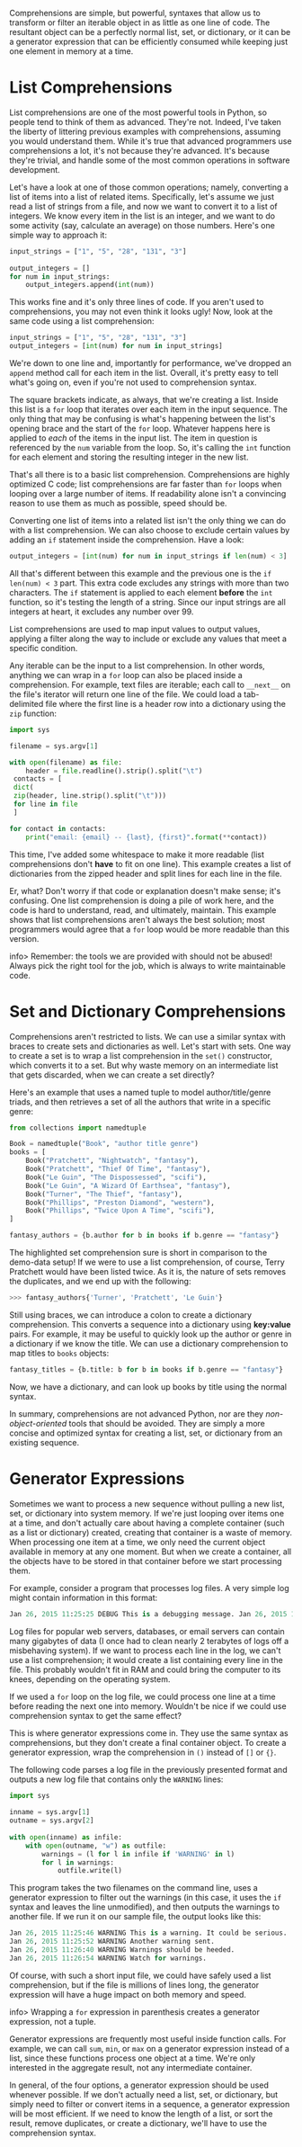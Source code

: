 Comprehensions are simple, but powerful, syntaxes that allow us to  transform or filter an iterable object in as little as one line of code.  The resultant  object can be a perfectly normal list, set, or dictionary, or it can be a  generator expression that can be efficiently consumed while keeping  just one element in memory at a time.

# List Comprehensions

List comprehensions are one of the most powerful tools in Python, so people tend to think of them as advanced. They're not. Indeed, I've taken the liberty of littering previous  examples with comprehensions, assuming you would understand them. While  it's true that advanced programmers use comprehensions a lot, it's not  because they're advanced. It's because they're trivial, and handle some  of the most common operations in software development.

Let's have a  look at one of those common operations; namely, converting a list of  items into a list of related items. Specifically, let's assume we just  read a list of strings from a file, and now we want to convert it to a  list of integers. We know every item in the list is an integer, and we  want to do some activity (say, calculate an average) on those numbers.  Here's one simple way to approach it:

```python
input_strings = ["1", "5", "28", "131", "3"]
 
output_integers = [] 
for num in input_strings: 
    output_integers.append(int(num)) 
```

This works  fine and it's only three lines of code. If you aren't used to  comprehensions, you may not even think it looks ugly! Now, look at the  same code using a list comprehension:

```python
input_strings = ["1", "5", "28", "131", "3"]
output_integers = [int(num) for num in input_strings]
```

We're down to one line and, importantly for performance, we've dropped an `append`  method call for each item in the list. Overall, it's pretty easy to  tell what's going on, even if you're not used to comprehension syntax.

The square brackets indicate, as always, that we're creating a list. Inside this list is a `for` loop that iterates over each item in the input sequence. The only thing that may be confusing is what's happening between the list's opening brace and the start of the `for` loop. Whatever happens here is applied to *each* of the items in the input list. The item in question is referenced by the `num` variable from the loop. So, it's calling the `int` function for each element and storing the resulting integer in the new list.

That's  all there is to a basic list comprehension. Comprehensions are highly  optimized C code; list comprehensions are far faster than `for`  loops when looping over a large number of items. If readability alone  isn't a convincing reason to use them as much as possible, speed should  be.

Converting one list of items into a related list isn't the  only thing we can do with a list comprehension. We can also choose to  exclude certain values by adding an `if` statement inside the comprehension. Have a look:

```python
output_integers = [int(num) for num in input_strings if len(num) < 3]
```

All that's different between this example and the previous one is the `if len(num) < 3` part. This extra code excludes any strings with more than two characters. The `if` statement is applied to each element **before** the `int`  function, so it's testing the length of a string. Since our input  strings are all integers at heart, it excludes any number over 99.

List  comprehensions are used to map input values to output values, applying a  filter along the way to include or exclude any values that meet a  specific condition.

Any iterable can be the input to a list comprehension. In other words, anything we can wrap in a `for` loop can also be placed inside a comprehension. For example, text files are iterable; each call to `__next__` on the file's iterator will return one line of the file. We could load a tab-delimited file where the first line is a header row into a dictionary using the `zip` function:

```python
import sys

filename = sys.argv[1]

with open(filename) as file:
    header = file.readline().strip().split("\t")
 contacts = [
 dict(
 zip(header, line.strip().split("\t")))
 for line in file
 ]

for contact in contacts:
    print("email: {email} -- {last}, {first}".format(**contact))
```

This time, I've added some whitespace to make it more readable (list comprehensions don't **have**  to fit on one line). This example creates a list of dictionaries from  the zipped header and split lines for each line in the file.

Er,  what? Don't worry if that code or explanation doesn't make sense; it's  confusing. One list comprehension is doing a pile of work here, and the  code is hard to understand, read, and ultimately, maintain. This example  shows that list comprehensions aren't always the best solution; most programmers would agree that a `for` loop would be more readable than this version.

info> Remember:  the tools we are provided with should not be abused! Always pick the  right tool for the job, which is always to write maintainable code.

# Set and Dictionary Comprehensions

Comprehensions aren't restricted to lists. We can use a similar syntax with  braces to create sets and dictionaries as well. Let's start with sets.  One way to create a set is to wrap a list comprehension in the `set()`  constructor, which converts it to a set. But why waste memory on an  intermediate list that gets discarded, when we can create a set  directly?

Here's an example that uses a named tuple to model  author/title/genre triads, and then retrieves a set of all the authors  that write in a specific genre:

```python
from collections import namedtuple

Book = namedtuple("Book", "author title genre")
books = [
    Book("Pratchett", "Nightwatch", "fantasy"),
    Book("Pratchett", "Thief Of Time", "fantasy"),
    Book("Le Guin", "The Dispossessed", "scifi"),
    Book("Le Guin", "A Wizard Of Earthsea", "fantasy"),
    Book("Turner", "The Thief", "fantasy"),
    Book("Phillips", "Preston Diamond", "western"),
    Book("Phillips", "Twice Upon A Time", "scifi"),
]

fantasy_authors = {b.author for b in books if b.genre == "fantasy"}
```

The highlighted set comprehension sure is short in  comparison to the demo-data setup! If we were to use a list  comprehension, of course, Terry Pratchett would have been listed twice. As it is, the nature of sets removes the duplicates, and we end up with the following:

```python
>>> fantasy_authors{'Turner', 'Pratchett', 'Le Guin'}
```

Still using braces, we can introduce a colon to create a dictionary comprehension. This converts a sequence into a dictionary using **key:value** pairs. For example, it may be useful to quickly look up the author or genre in a dictionary if we know the title. We can use a dictionary comprehension to map titles to `books` objects:

```python
fantasy_titles = {b.title: b for b in books if b.genre == "fantasy"}
```

Now, we have a dictionary, and can look up books by title using the normal syntax.

In summary, comprehensions are not advanced Python, nor are they *non-object-oriented* tools  that should be avoided. They are simply a more concise and optimized  syntax for creating a list, set, or dictionary from an existing  sequence.

# Generator Expressions

Sometimes we want to process a new sequence without pulling  a new list, set, or dictionary into system memory. If we're just  looping over items one at a time, and don't actually care about having a  complete container (such as a list or dictionary) created, creating  that container is a waste of memory. When processing one item at a time,  we only need the current object available in memory at any one moment.  But when we create a container, all the objects have to be stored in  that container before we start processing them.

For example, consider a program that processes log files. A very simple log might contain information in this format:

```python
Jan 26, 2015 11:25:25 DEBUG This is a debugging message. Jan 26, 2015 11:25:36 INFO This is an information method. Jan 26, 2015 11:25:46 WARNING This is a warning. It could be serious. Jan 26, 2015 11:25:52 WARNING Another warning sent. Jan 26, 2015 11:25:59 INFO Here's some information. Jan 26, 2015 11:26:13 DEBUG Debug messages are only useful if you want to figure something out. Jan 26, 2015 11:26:32 INFO Information is usually harmless, but helpful. Jan 26, 2015 11:26:40 WARNING Warnings should be heeded. Jan 26, 2015 11:26:54 WARNING Watch for warnings.
```

Log  files for popular web servers, databases, or email servers can contain  many gigabytes of data (I once had to clean nearly 2 terabytes of logs  off a misbehaving system). If we want to process each line in the log,  we can't use a list comprehension; it would create a list containing  every line in the file. This probably wouldn't fit in RAM and could  bring the computer to its knees, depending on the operating system.

If we used a `for`  loop on the log file, we could process one line at a time before  reading the next one into memory. Wouldn't be nice if we could use  comprehension syntax to get the same effect?

This is where  generator expressions come in. They use the same syntax as  comprehensions, but they don't create a final container object. To create a generator expression, wrap the comprehension in `()` instead of `[]` or `{}`.

The following code parses a log file in the previously presented format and outputs a new log file that contains only the `WARNING` lines:

```python
import sys 
 
inname = sys.argv[1] 
outname = sys.argv[2] 
 
with open(inname) as infile: 
    with open(outname, "w") as outfile: 
        warnings = (l for l in infile if 'WARNING' in l) 
        for l in warnings: 
            outfile.write(l) 
```

This program takes  the two filenames on the command line, uses a generator expression to  filter out the warnings (in this case, it uses the `if`  syntax and leaves the line unmodified), and then outputs the warnings  to another file. If we run it on our sample file, the output looks like  this:

```python
Jan 26, 2015 11:25:46 WARNING This is a warning. It could be serious.
Jan 26, 2015 11:25:52 WARNING Another warning sent.
Jan 26, 2015 11:26:40 WARNING Warnings should be heeded.
Jan 26, 2015 11:26:54 WARNING Watch for warnings.
```

Of  course, with such a short input file, we could have safely used a list  comprehension, but if the file is millions of lines long, the generator  expression will have a huge impact on both memory and speed.

info> Wrapping a `for` expression in parenthesis creates a generator expression, not a tuple.

Generator expressions are frequently most useful inside function calls. For example, we can call `sum`, `min`, or `max` on  a generator expression instead of a list, since these functions process  one object at a time. We're only interested in the aggregate result,  not any intermediate container.

In  general, of the four options, a generator expression should be used  whenever possible. If we don't actually need a list, set, or dictionary,  but simply need to filter or convert items in a sequence, a generator  expression will be most efficient. If we need to know the length of a  list, or sort the result, remove duplicates, or create a dictionary,  we'll have to use the comprehension syntax.